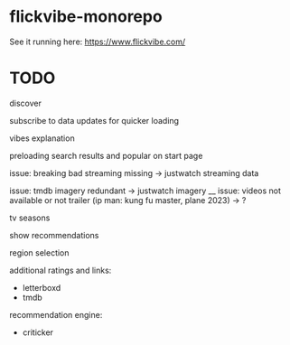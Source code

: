 # flickvibe-monorepo

See it running here: https://www.flickvibe.com/

# TODO

discover

subscribe to data updates for quicker loading

vibes explanation

preloading search results and popular on start page

issue: breaking bad streaming missing
-> justwatch streaming data

issue: tmdb imagery redundant
-> justwatch imagery
__
issue: videos not available or not trailer (ip man: kung fu master, plane 2023)
-> ?

tv seasons

show recommendations

region selection

additional ratings and links:
* letterboxd
* tmdb

recommendation engine:
* criticker


